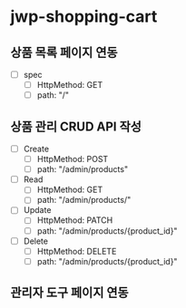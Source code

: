 # jwp-shopping-cart

## 상품 목록 페이지 연동
- [ ] spec
    - [ ] HttpMethod: GET
    - [ ] path: "/"

## 상품 관리 CRUD API 작성
- [ ] Create
    - [ ] HttpMethod: POST
    - [ ] path: "/admin/products"
- [ ] Read
    - [ ] HttpMethod: GET
    - [ ] path: "/admin/products/"
- [ ] Update
    - [ ] HttpMethod: PATCH
    - [ ] path: "/admin/products/{product_id}"
- [ ] Delete
    - [ ] HttpMethod: DELETE
    - [ ] path: "/admin/products/{product_id}"

## 관리자 도구 페이지 연동
